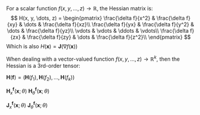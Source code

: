 
For a scalar function $f(x, y, \dots, z) \to \mathbb{R}$, the Hessian matrix is:
$$
H(x, y, \dots, z) = \begin{pmatrix}
\frac{\delta f}{x^2} & \frac{\delta f}{xy} & \dots & \frac{\delta f}{xz}\\
\frac{\delta f}{yx} & \frac{\delta f}{y^2} & \dots & \frac{\delta f}{yz}\\   \vdots & \vdots & \ddots & \vdots\\
\frac{\delta f}{zx} & \frac{\delta f}{zy} & \dots & \frac{\delta f}{z^2}\\
\end{pmatrix}
$$
Which is also $H(\mathbf{x}) = \mathbf{J}(\nabla f(\mathbf{x}))$

When dealing with a vector-valued function $f(x, y, \dots, z) \to \mathbb{R}^{k}$, then the Hessian is a 3rd-order tensor: 

$\mathbf{H}(\mathbf{f}) = (\mathbf{H}(f_{1}), \mathbf{H}(f_{2}), \dots, \mathbf{H}(f_{k}) )$

$\mathbf{H}_{x}^{\mathbf{f}}(\mathbf{x}; \theta)$
$\mathbf{H}_{\theta}^{\mathbf{f}}(\mathbf{x}; \theta)$

$\mathbf{J}_{x}^{\mathbf{f}}(\mathbf{x}; \theta)$
$\mathbf{J}_{\theta}^{\mathbf{f}}(\mathbf{x}; \theta)$